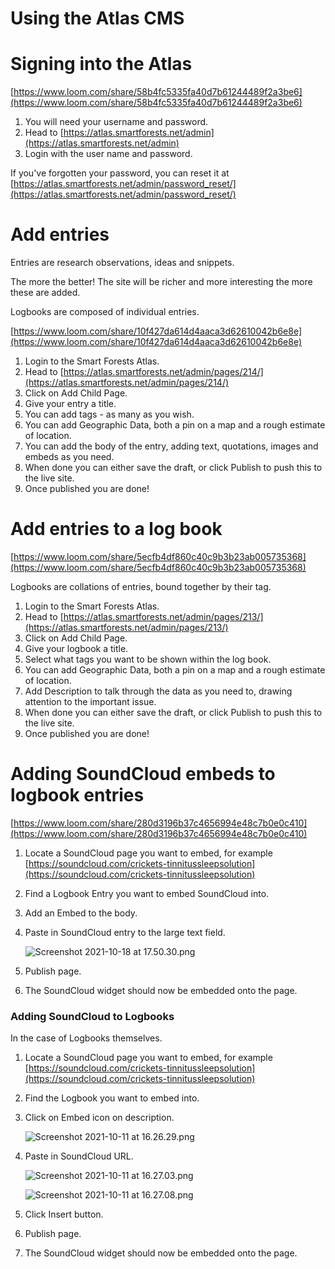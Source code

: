 # Using the Atlas CMS

# Signing into the Atlas

[https://www.loom.com/share/58b4fc5335fa40d7b61244489f2a3be6](https://www.loom.com/share/58b4fc5335fa40d7b61244489f2a3be6)

1. You will need your username and password.
2. Head to [https://atlas.smartforests.net/admin](https://atlas.smartforests.net/admin)
3. Login with the user name and password.

If you've forgotten your password, you can reset it at [https://atlas.smartforests.net/admin/password_reset/](https://atlas.smartforests.net/admin/password_reset/)

# Add entries

Entries are research observations, ideas and snippets.

The more the better! The site will be richer and more interesting the more these are added.

Logbooks are composed of individual entries.

[https://www.loom.com/share/10f427da614d4aaca3d62610042b6e8e](https://www.loom.com/share/10f427da614d4aaca3d62610042b6e8e)

1. Login to the Smart Forests Atlas.
2. Head to [https://atlas.smartforests.net/admin/pages/214/](https://atlas.smartforests.net/admin/pages/214/)
3. Click on Add Child Page.
4. Give your entry a title.
5. You can add tags - as many as you wish.
6. You can add Geographic Data, both a pin on a map and a rough estimate of location.
7. You can add the body of the entry, adding text, quotations, images and embeds as you need.
8. When done you can either save the draft, or click Publish to push this to the live site.
9. Once published you are done!

# Add entries to a log book

[https://www.loom.com/share/5ecfb4df860c40c9b3b23ab005735368](https://www.loom.com/share/5ecfb4df860c40c9b3b23ab005735368)

Logbooks are collations of entries, bound together by their tag.

1. Login to the Smart Forests Atlas.
2. Head to [https://atlas.smartforests.net/admin/pages/213/](https://atlas.smartforests.net/admin/pages/213/)
3. Click on Add Child Page.
4. Give your logbook a title.
5. Select what tags you want to be shown within the log book.
6. You can add Geographic Data, both a pin on a map and a rough estimate of location.
7. Add Description to talk through the data as you need to, drawing attention to the important issue.
8. When done you can either save the draft, or click Publish to push this to the live site.
9. Once published you are done!

# Adding SoundCloud embeds to logbook entries

[https://www.loom.com/share/280d3196b37c4656994e48c7b0e0c410](https://www.loom.com/share/280d3196b37c4656994e48c7b0e0c410)

1. Locate a SoundCloud page you want to embed, for example [https://soundcloud.com/crickets-tinnitussleepsolution](https://soundcloud.com/crickets-tinnitussleepsolution)
2. Find a Logbook Entry you want to embed SoundCloud into.
3. Add an Embed to the body.
4. Paste in SoundCloud entry to the large text field.
    
    ![Screenshot 2021-10-18 at 17.50.30.png](Using%20the%20Atlas%20CMS%207f888e28dda6467aa5ff7a1d519c02d7/Screenshot_2021-10-18_at_17.50.30.png)
    
5. Publish page.
6. The SoundCloud widget should now be embedded onto the page.

### Adding SoundCloud to Logbooks

In the case of Logbooks themselves.

1. Locate a SoundCloud page you want to embed, for example [https://soundcloud.com/crickets-tinnitussleepsolution](https://soundcloud.com/crickets-tinnitussleepsolution)
2. Find the Logbook you want to embed into.
3. Click on Embed icon on description.
    
    ![Screenshot 2021-10-11 at 16.26.29.png](Using%20the%20Atlas%20CMS%207f888e28dda6467aa5ff7a1d519c02d7/Screenshot_2021-10-11_at_16.26.29.png)
    
4. Paste in SoundCloud URL.
    
    ![Screenshot 2021-10-11 at 16.27.03.png](Using%20the%20Atlas%20CMS%207f888e28dda6467aa5ff7a1d519c02d7/Screenshot_2021-10-11_at_16.27.03.png)
    
    ![Screenshot 2021-10-11 at 16.27.08.png](Using%20the%20Atlas%20CMS%207f888e28dda6467aa5ff7a1d519c02d7/Screenshot_2021-10-11_at_16.27.08.png)
    
5. Click Insert button.
6. Publish page.
7. The SoundCloud widget should now be embedded onto the page.